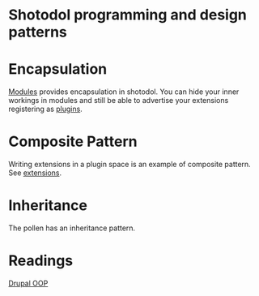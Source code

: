 Shotodol programming and design patterns
=========================================

Encapsulation
==============

[Modules](libs/module/README.md) provides encapsulation in shotodol. You can hide your inner workings in modules and still be able to advertise your extensions registering as [plugins](libs/plugin/README.md).

Composite Pattern
==================
Writing extensions in a plugin space is an example of composite pattern. See [extensions](libs/plugin/README.md#Extension).

Inheritance
============
The pollen has an inheritance pattern.

Readings
==========
[Drupal OOP](https://www.drupal.org/node/547518)
